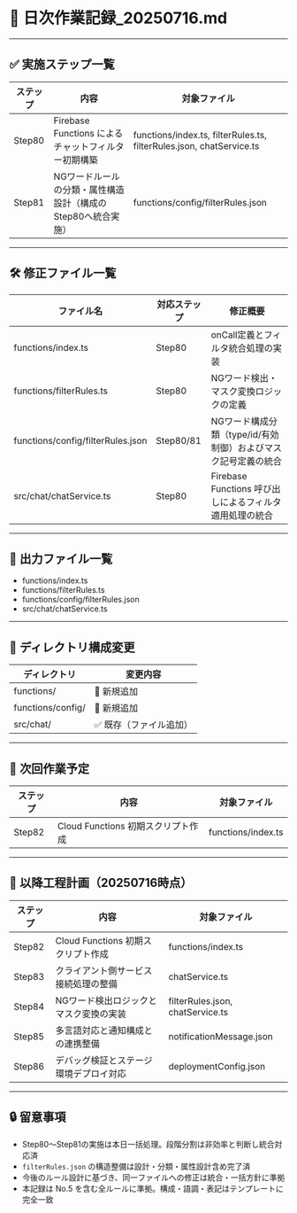 # 📆 日次作業記録_20250716.md

---

## ✅ 実施ステップ一覧

| ステップ | 内容                                                                                      | 対象ファイル                                         |
|----------|-------------------------------------------------------------------------------------------|------------------------------------------------------|
| Step80   | Firebase Functions によるチャットフィルター初期構築                                       | functions/index.ts, filterRules.ts, filterRules.json, chatService.ts |
| Step81   | NGワードルールの分類・属性構造設計（構成のStep80へ統合実施）                             | functions/config/filterRules.json                    |

---

## 🛠 修正ファイル一覧

| ファイル名                                 | 対応ステップ | 修正概要                                                               |
|--------------------------------------------|--------------|------------------------------------------------------------------------|
| functions/index.ts                          | Step80       | onCall定義とフィルタ統合処理の実装                                     |
| functions/filterRules.ts                    | Step80       | NGワード検出・マスク変換ロジックの定義                                 |
| functions/config/filterRules.json           | Step80/81    | NGワード構成分類（type/id/有効制御）およびマスク記号定義の統合         |
| src/chat/chatService.ts                     | Step80       | Firebase Functions 呼び出しによるフィルタ適用処理の統合                |

---

## 📂 出力ファイル一覧

- functions/index.ts  
- functions/filterRules.ts  
- functions/config/filterRules.json  
- src/chat/chatService.ts  

---

## 📁 ディレクトリ構成変更

| ディレクトリ             | 変更内容   |
|--------------------------|------------|
| functions/               | 🔹 新規追加 |
| functions/config/        | 🔹 新規追加 |
| src/chat/                | ✅ 既存（ファイル追加） |

---

## 🎯 次回作業予定

| ステップ | 内容                                        | 対象ファイル                     |
|----------|---------------------------------------------|----------------------------------|
| Step82   | Cloud Functions 初期スクリプト作成         | functions/index.ts               |

---

## 📌 以降工程計画（20250716時点）

| ステップ | 内容                                                | 対象ファイル                       |
|----------|-----------------------------------------------------|------------------------------------|
| Step82   | Cloud Functions 初期スクリプト作成                 | functions/index.ts                 |
| Step83   | クライアント側サービス接続処理の整備               | chatService.ts                     |
| Step84   | NGワード検出ロジックとマスク変換の実装             | filterRules.json, chatService.ts   |
| Step85   | 多言語対応と通知構成との連携整備                   | notificationMessage.json           |
| Step86   | デバッグ検証とステージ環境デプロイ対応             | deploymentConfig.json              |

---

## 🔒 留意事項

- Step80〜Step81の実施は本日一括処理。段階分割は非効率と判断し統合対応済  
- `filterRules.json` の構造整備は設計・分類・属性設計含め完了済  
- 今後のルール設計に基づき、同一ファイルへの修正は統合・一括方針に準拠  
- 本記録は No.5 を含む全ルールに準拠。構成・語調・表記はテンプレートに完全一致